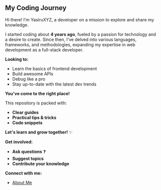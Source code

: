 ## My Coding Journey 

Hi there! I'm YasiruXYZ, a developer on a mission to explore and share my knowledge. 

I started coding about **4 years ago**, fueled by a passion for technology and a desire to create. Since then, I've delved into various languages, frameworks, and methodologies, expanding my expertise in web development as a full-stack developer.

**Looking to:**

* Learn the basics of frontend development 
* Build awesome APIs 
* Debug like a pro 
* Stay up-to-date with the latest dev trends 

**You've come to the right place!**

This repository is packed with:

* **Clear guides** 
* **Practical tips & tricks** 
* **Code snippets** 

**Let's learn and grow together!** ✨

**Get involved:**

* **Ask questions** ❓
* **Suggest topics** 
* **Contribute your knowledge** 

**Connect with me:**

* [About Me](https://www.yasiru.xyz)